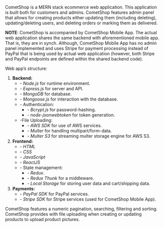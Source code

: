 <p>CometShop is a MERN stack ecommerce web application. This application is built both for customers and admins. CometShop features admin panel that allows for creating products either updating them (including deleting), updating/deleting users, and deleting orders or marking them as delivered. </p>
<p><strong>NOTE</strong>: CometShop is accompanied by CometShop Mobile App. The actual web application shares the same backend with aforementioned mobile app. That is, they are in synch. Although, CometShop Mobile App has no admin panel implemented and uses Stripe for payment processing instead of PayPal that is being used by actual web application (however, both Stripe and PayPal endpoints are defined within the shared backend code).</p>
<p>Web app’s structure:</p>
<ol>
<li><strong>Backend:</strong>
	<ul>
	<li>- <i>Node.js</i> for runtime environment.</li>
	<li>- <i>Express.js</i> for server and API.</li>
	<li>- <i>MongoDB</i> for database.</li>
	<li>- <i>Mongoose.js</i> for interaction with the database.</li> 
	<li>- Authentication:
		<ul>
			<li>- <i> Bcrypt.js</i> for password-hashing.</li>
			<li>- <i> node-jsonwebtoken</i> for token generation.</li>
		</ul>
	</li>
	<li>-File Uploading: 
		<ul>
			<li>- <i>AWS SDK</i> for use of AWS services.</li>
<li>- <i>Multer</i> for handling multipart/form-data.</li>
<li>- <i>Multer S3</i> for streaming multer storage engine for AWS S3.</li>
		</ul>
</li>
</ul>
</li>
<li><strong>Frontend:</strong>
	<ul>
		<li>- <i>HTML</i></li>
		<li>- <i>CSS</i></li>
		<li>- <i>JavaScript</i></li>
		<li>- <i>ReactJS</i></li>
		<li>- State management:
	<ul>
		<li>- <i>Redux</i>.</li>
		<li>- <i>Redux Thunk</i> for a middleware.</li>
		<li>- <i>Local Storage</i> for storing user data and cart/shipping data.</li>
	</ul>
</li>
	</ul>
</li>
<li><strong>Payments:</strong>
	<ul>
		<li>- <i>PayPal SDK</i> for PayPal services.</li>
		<li>- <i>Stripe SDK</i> for Stripe services (used for CometShop Mobile App).</li>
	</ul>
</li>
</ol> 
<p>CometShop features a numeric pagination, searching, filtering and sorting. CometShop provides with file uploading when creating or updating products to upload product pictures.</p>
